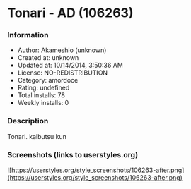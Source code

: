 # Tonari - AD (106263)

### Information
- Author: Akameshio (unknown)
- Created at: unknown
- Updated at: 10/14/2014, 3:50:36 AM
- License: NO-REDISTRIBUTION
- Category: amordoce
- Rating: undefined
- Total installs: 78
- Weekly installs: 0


### Description
Tonari. kaibutsu kun


### Screenshots (links to userstyles.org)
![https://userstyles.org/style_screenshots/106263-after.png](https://userstyles.org/style_screenshots/106263-after.png)


